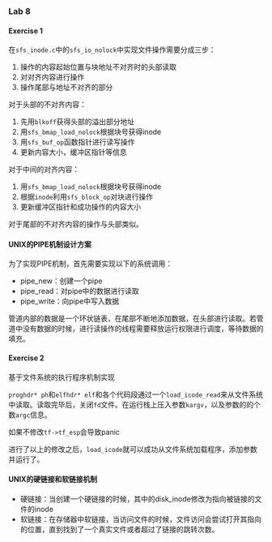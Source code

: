 ### Lab 8

#### Exercise 1

在`sfs_inode.c`中的`sfs_io_nolock`中实现文件操作需要分成三步：

1. 操作的内容起始位置与块地址不对齐时的头部读取
2. 对对齐内容进行操作
3. 操作尾部与地址不对齐的部分

对于头部的不对齐内容：

1. 先用`blkoff`获得头部的溢出部分地址
2. 用`sfs_bmap_load_nolock`根据块号获得inode
3. 用`sfs_buf_op`函数指针进行读写操作
4. 更新内容大小，缓冲区指针等信息

对于中间的对齐内容：

1. 用`sfs_bmap_load_nolock`根据块号获得inode
2. 根据`inode`利用`sfs_block_op`对块进行操作
3. 更新缓冲区指针和成功操作的内容大小

对于尾部的不对齐内容的操作与头部类似。



#### UNIX的PIPE机制设计方案

为了实现PIPE机制，首先需要实现以下的系统调用：

- pipe_new：创建一个pipe
- pipe_read：对pipe中的数据进行读取
- pipe_write：向pipe中写入数据

管道内部的数据是一个环状链表，在尾部不断地添加数据，在头部进行读取。若管道中没有数据的时候，进行读操作的线程需要释放运行权限进行调度，等待数据的填充。

#### Exercise 2

基于文件系统的执行程序机制实现

`proghdr* ph`和`elfhdr* elf`和各个代码段通过一个`load_icode_read`来从文件系统中读取。读取完毕后，关闭`fd`文件。在运行栈上压入参数`kargv`，以及参数的的个数`argc`信息。

如果不修改`tf->tf_esp`会导致panic

进行了以上的修改之后，`load_icode`就可以成功从文件系统加载程序，添加参数并运行了。

#### UNIX的硬链接和软链接机制

- 硬链接：当创建一个硬链接的时候，其中的disk_inode修改为指向被链接的文件的inode
- 软链接：在存储器中软链接，当访问文件的时候，文件访问会尝试打开其指向的位置，直到找到了一个真实文件或者超过了链接的跳转次数。



